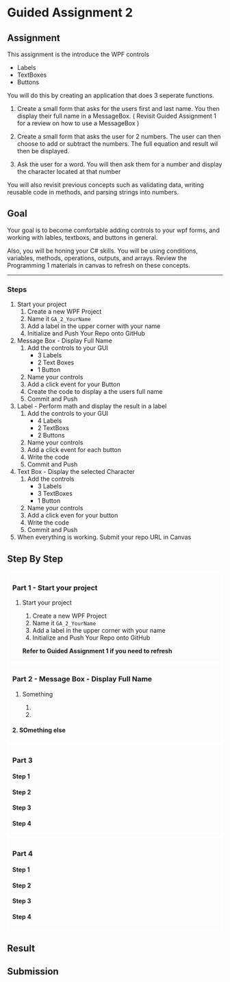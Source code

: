 # Guided Assignment 2
## Assignment
This assignment is the introduce the WPF controls
* Labels
* TextBoxes
* Buttons

You will do this by creating an application that does 3 seperate functions.

1. Create a small form that asks for the users first and last name. You then display their full name in a MessageBox. ( Revisit Guided Assignment 1 for a review on how to use a MessageBox )

2. Create a small form that asks the user for 2 numbers. The user can then choose to add or subtract the numbers. The full equation and result wil then be displayed.

3. Ask the user for a word. You will then ask them for a number and display the character located at that number 

You will also revisit previous concepts such as validating data, writing reusable code in methods, and parsing strings into numbers.
## Goal
Your goal is to become comfortable adding controls to your wpf forms, and working with lables, textboxs, and buttons in general. 

Also, you will be honing your C# skills. You will be using conditions, variables, methods, operations, outputs, and arrays. Review the Programming 1 materials in canvas to refresh on these concepts.

-------

### Steps
1. Start your project
    1. Create a new WPF Project
    2. Name it `GA_2_YourName`
    3. Add a label in the upper corner with your name
    4. Initialize and Push Your Repo onto GitHub
2. Message Box - Display Full Name
    1. Add the controls to your GUI
        * 3 Labels
        * 2 Text Boxes
        * 1 Button
    2. Name your controls
    3. Add a click event for your Button
    4. Create the code to display a the users full name
    5. Commit and Push
3. Label - Perform math and display the result in a label
    1. Add the controls to your GUI
        * 4 Labels
        * 2 TextBoxs
        * 2 Buttons
    2. Name your controls
    3. Add a click event for each button
    4. Write the code    
    5. Commit and Push
4. Text Box - Display the selected Character
    1. Add the controls
        * 3 Labels
        * 3 TextBoxes
        * 1 Button
    2. Name your controls
    3. Add a click even for your button
    4. Write the code
    5. Commit and Push
5. When everything is working. Submit your repo URL in Canvas


## Step By Step
<div 
style="border: 2px solid white;
padding: 3px;
padding-left: 10px;
border-radius: 5px; 
">

### Part 1 - Start your project
1. Start your project
    1. Create a new WPF Project
    2. Name it `GA_2_YourName`
    3. Add a label in the upper corner with your name
    4. Initialize and Push Your Repo onto GitHub

    **Refer to Guided Assignment 1 if you need to refresh**

</div>

<div 
style="border: 2px solid white;
padding: 3px;
padding-left: 10px;
border-radius: 5px; 
">

### Part 2 - Message Box - Display Full Name

1. Something

    1. 
    2. 

#### 2. SOmething else

</div>

<div 
style="border: 2px solid white;
padding: 3px;
padding-left: 10px;
border-radius: 5px; 
">

### Part 3
#### Step 1
#### Step 2
#### Step 3
#### Step 4

</div>
<div 
style="border: 2px solid white;
padding: 3px;
padding-left: 10px;
border-radius: 5px; 
">

### Part 4
#### Step 1
#### Step 2
#### Step 3
#### Step 4

</div>

## Result
## Submission
